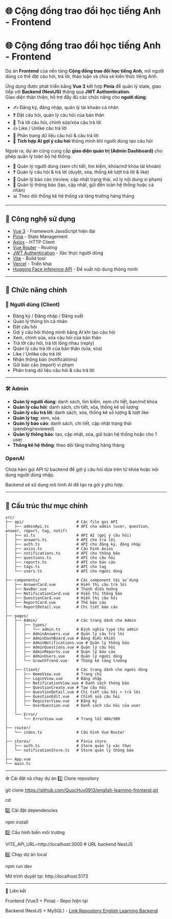 # 🌐 Cộng đồng trao đổi học tiếng Anh - Frontend

# 🌐 Cộng đồng trao đổi học tiếng Anh - Frontend

Dự án **Frontend** của nền tảng **Cộng đồng trao đổi học tiếng Anh**, nơi người dùng có thể đặt câu hỏi, trả lời, thảo luận và chia sẻ kiến thức tiếng Anh.  

Ứng dụng được phát triển bằng **Vue 3** kết hợp **Pinia** để quản lý state, giao tiếp với **Backend (NestJS)** thông qua **JWT Authentication**.  
Giao diện thân thiện, hỗ trợ đầy đủ các chức năng cho **người dùng**:  
- ✍️ Đăng ký, đăng nhập, quản lý tài khoản cá nhân  
- ❓ Đặt câu hỏi, quản lý câu hỏi của bản thân  
- 💬 Trả lời câu hỏi, chỉnh sửa/xóa câu trả lời  
- 👍 Like / Unlike câu trả lời  
- 📑 Phân trang dữ liệu câu hỏi & câu trả lời  
- 🤖 **Tích hợp AI gợi ý câu hỏi** thông minh khi người dùng tạo câu hỏi  

Ngoài ra, dự án cũng cung cấp **giao diện quản trị (Admin Dashboard)** cho phép quản lý toàn bộ hệ thống:  
- 👤 Quản lý người dùng (xem chi tiết, tìm kiếm, khóa/mở khóa tài khoản)  
- ❓ Quản lý câu hỏi & trả lời (duyệt, xóa, thống kê lượt trả lời & like)  
- 🚨 Quản lý báo cáo (review, cập nhật trạng thái, xử lý nội dung vi phạm)  
- 🔔 Quản lý thông báo (tạo, cập nhật, gửi đến toàn hệ thống hoặc cá nhân)  
- 📊 Theo dõi thống kê hệ thống và tăng trưởng hàng tháng  

---

## 🚀 Công nghệ sử dụng
- [Vue 3](https://vuejs.org/) - Framework JavaScript hiện đại
- [Pinia](https://pinia.vuejs.org/) - State Management
- [Axios](https://axios-http.com/) - HTTP Client
- [Vue Router](https://router.vuejs.org/) - Routing
- [JWT Authentication](https://jwt.io/) - Xác thực người dùng
- [Vite](https://vitejs.dev/) - Build tool
- [Vercel](https://vercel.com/) - Triển khai
- [Hugging Face Inference API](https://huggingface.co/docs/api-inference) - Đề xuất nội dung thông minh

---

## 📌 Chức năng chính

### 👤 Người dùng (Client)
- Đăng ký / Đăng nhập / Đăng xuất  
- Quản lý thông tin cá nhân  
- Đặt câu hỏi  
- Gợi ý câu hỏi thông minh bằng AI khi tạo câu hỏi  
- Xem, chỉnh sửa, xóa câu hỏi của bản thân  
- Trả lời câu hỏi, trả lời lồng nhau (reply)  
- Quản lý câu trả lời của bản thân (sửa, xóa)  
- Like / Unlike câu trả lời  
- Nhận thông báo (notifications)  
- Gửi báo cáo (report) vi phạm  
- Phân trang dữ liệu câu hỏi & câu trả lời  

---

### 🛠️ Admin
- **Quản lý người dùng**: danh sách, tìm kiếm, xem chi tiết, ban/mở khóa  
- **Quản lý câu hỏi**: danh sách, chi tiết, xóa, thống kê số lượng  
- **Quản lý câu trả lời**: danh sách, xóa, thống kê số lượng & lượt like  
- **Quản lý tag**: xem, xóa  
- **Quản lý báo cáo**: danh sách, chi tiết, cập nhật trạng thái (pending/reviewed)  
- **Quản lý thông báo**: tạo, cập nhật, xóa, gửi toàn hệ thống hoặc cho 1 user  
- **Thống kê hệ thống**: theo dõi tăng trưởng hàng tháng  


### OpenAI
Chứa hàm gọi API từ backend để gợi ý câu hỏi dựa trên từ khóa hoặc nội dung người dùng nhập.  

Backend sẽ sử dụng mô hình AI để tạo ra gợi ý phù hợp.

---

## 📂 Cấu trúc thư mục chính
```plaintext
src/
├── api/                       # Các file gọi API
│   ├── adminApi.ts            # API cho admin (user, question, answer, report, tag, notif)
│   ├── ai.ts                  # API AI (gợi ý câu hỏi)
│   ├── answers.ts             # API cho trả lời
│   ├── auth.ts                # API cho đăng ký, đăng nhập
│   ├── axios.ts               # Cấu hình Axios
│   ├── notifications.ts       # API cho thông báo
│   ├── questions.ts           # API cho câu hỏi
│   ├── reports.ts             # API cho báo cáo
│   ├── tags.ts                # API cho tag
│   └── users.ts               # API cho người dùng
│
├── components/                # Các component tái sử dụng
│   ├── AnswerCard.vue         # Hiển thị câu trả lời
│   ├── NavBar.vue             # Thanh điều hướng
│   ├── NotificationCard.vue   # Hiển thị thông báo
│   ├── QuestionCard.vue       # Hiển thị câu hỏi
│   ├── ReportCard.vue         # Thẻ báo cáo
│   └── ReportDetail.vue       # Chi tiết báo cáo
│
├── pages/
│   ├── Admin/                 # Các trang dành cho Admin
│   │   ├── types/
│   │   │   └── admin.ts       # Định nghĩa type cho admin
│   │   ├── AdminAnswers.vue   # Quản lý câu trả lời
│   │   ├── AdminDashBoard.vue # Bảng điều khiển
│   │   ├── AdminNotifications.vue # Quản lý thông báo
│   │   ├── AdminQuestions.vue # Quản lý câu hỏi
│   │   ├── AdminReports.vue   # Quản lý báo cáo
│   │   ├── AdminUsers.vue     # Quản lý người dùng
│   │   └── GrowthTrend.vue    # Thống kê tăng trưởng
│   │
│   ├── Client/                # Các trang dành cho người dùng
│   │   ├── HomeView.vue       # Trang chủ
│   │   ├── LoginView.vue      # Đăng nhập
│   │   ├── NotificationView.vue # Danh sách thông báo
│   │   ├── QuestionCreate.vue # Tạo câu hỏi
│   │   ├── QuestionDetail.vue # Chi tiết câu hỏi + trả lời
│   │   ├── QuestionEdit.vue   # Chỉnh sửa câu hỏi
│   │   ├── RegisterView.vue   # Đăng ký
│   │   └── UserQuestion.vue   # Danh sách câu hỏi của user
│   │
│   └── Error/
│       └── ErrorView.vue      # Trang lỗi 404/500
│
├── router/
│   └── index.ts               # Cấu hình Vue Router
│
├── stores/                    # Pinia store
│   ├── auth.ts                # Store quản lý xác thực
│   └── notificationStore.ts   # Store quản lý thông báo
│
├── App.vue
└── main.ts

```
---

⚙️ Cài đặt và chạy dự án
1️⃣ Clone repository

git clone https://github.com/QuocHuy0913/english-learning-frontend.git

cd <your-frontend-repo>

2️⃣ Cài đặt dependencies

npm install

3️⃣ Cấu hình biến môi trường

VITE_API_URL=http://localhost:3000   # URL backend NestJS

4️⃣ Chạy dự án local

npm run dev

Mở trình duyệt tại: http://localhost:5173

----------------------------------------------------------------------------------------------

🔗 Liên kết

Frontend (Vue3 + Pinia) - Repo hiện tại

Backend (NestJS + MySQL) - [Link Repository English Learning Backend](https://github.com/QuocHuy0913/english-learning-backend)

